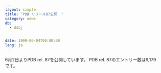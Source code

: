 ```yaml
---
layout: simple
title: 'PDB リリース87公開　'
category: news
db:
  - ddbj


date: 1999-06-04T00:00:00
lang: ja
---
```


6月2日よりPDB rel. 87を公開しています。 PDB rel. 87のエントリー数は9,179です。
